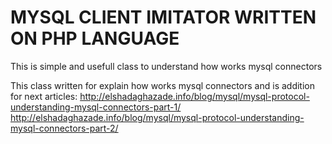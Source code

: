 # MYSQL CLIENT IMITATOR WRITTEN ON PHP LANGUAGE
This is simple and usefull class to understand how works mysql connectors

This class written for explain how works mysql connectors and is addition for next articles:
http://elshadaghazade.info/blog/mysql/mysql-protocol-understanding-mysql-connectors-part-1/
http://elshadaghazade.info/blog/mysql/mysql-protocol-understanding-mysql-connectors-part-2/
